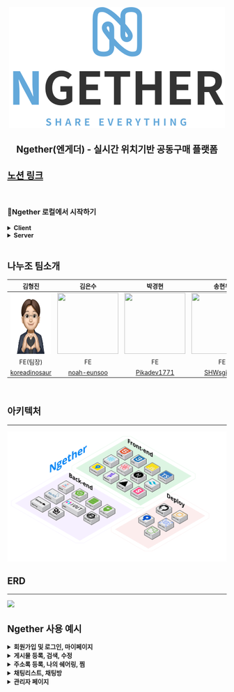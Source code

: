 <div align="center">
 <img src="client/public/logos/logoBig.svg">
<h2>Ngether(엔게더) - 실시간 위치기반 공동구매 플랫폼</h2>
</div>
<h2>
<a href="https://www.notion.so/codestates/b6d94a84cd10493793b629eb74a3f35c?p=f90ea549c5754a8ebd1ca62ea3d3f7c1&pm=s">노션 링크</a>
</h2>
<br>

### 🚀Ngether 로컬에서 시작하기

<details markdown="1">
<summary><strong>Client</strong></summary>

<h4 style="color:#5ad7b7"><strong>yarn install</strong></h4>
<p>개발에 필요한 패키지들을 설치합니다.</p>

<h4 style="color:#5ad7b7"><strong>yarn dev</strong></h4>
<p>개발 모드로 앱을 실행합니다.
브라우저에서 https://localhost:3443으로 실행됩니다.</p>

<h4 style="color:#5ad7b7"><strong>yarn build</strong></h4>
<p>작업 완료 후 배포를 위한 build폴더가 생성됩니다.</p>
<h4 style="color:#5ad7b7"><strong>https 서버 시작하기</strong></h4>
<p>http에서는 지도 서비스를 지원하지 않습니다. https 환경에서 앱을 시작해주시기 바랍니다</p>
<p>mac에서 설치하기</p>
<p>brew install mkcert</p>
<p>Linux에서 설치하기</p>
<p>sudo apt install libnss3-tools</p>
<p>공통</p>
<p>mkcert key.pem cert.pem 입력 후 파일명 key.pem과 cert.pem으로 변경</p>
</details>


<details markdown="1">
<summary><strong>Server</strong></summary>
<h4 style="color:#cc6cab"><strong>EC2 서버를 사용하여 서버 배포하기</strong></h4>
<ol>
    <li>레포지토리에 변화가 생기면 Github Actions 작동</li>
    <li>프로젝트 빌드 결과물(.jar)을 S3로 전송 및 저장 <주소></li>
    <li>Amazon CodeDeploy에 배포 명령 </li>
    <li>S3에서 Amazon CodeDeploy에 프로젝트 빌드 결과물(.jar) 전달</li>
    <li>EC2 배포 및 실행</li>
</ol>
</details>
<br>

## 나누조 팀소개


|김형진|김은수|박경현|송현우|김연주|박지윤|최지현|
|:--:|:--:|:--:|:--:|:--:|:--:|:--:|
|[<img width="140px" height="140px" src="readmeImage/김형진.png">](https://raw.githubusercontent.com/codestates-seb/seb41_main_024/readme/readmeImage/%EA%B9%80%ED%98%95%EC%A7%84.png)|[<img width="140px" height="140px" src="https://cdn.discordapp.com/attachments/1059639201731182705/1070205097600102470/c2aabf0408d26d274d05aef03f83a9d2-sticker.png">](https://raw.githubusercontent.com/codestates-seb/seb41_main_024/readme/readmeImage/%EA%B9%80%EC%9D%80%EC%88%98.png)|[<img width="140px" height="140px" src="https://cdn.discordapp.com/attachments/1059639201731182705/1070205298029101126/4b505b32b.PNG">](https://raw.githubusercontent.com/codestates-seb/seb41_main_024/readme/readmeImage/%EB%B0%95%EA%B2%BD%ED%98%84.png)|[<img width="140px" height="140px" src="https://cdn.discordapp.com/attachments/1059639201731182705/1070203560626769941/da4ef0c91fc0ee99c1609cfa58fc86d4-sticker.png">](https://raw.githubusercontent.com/codestates-seb/seb41_main_024/readme/readmeImage/%EC%86%A1%ED%98%84%EC%9A%B0.png)|[<img width="140px" height="140px" src="https://cdn.discordapp.com/attachments/1059639201731182705/1070203709843329034/ec9c5931875927fc181542a8cdb6a853-sticker.png">](https://raw.githubusercontent.com/codestates-seb/seb41_main_024/readme/readmeImage/%EA%B9%80%EC%97%B0%EC%A3%BC.png)|[<img width="140px" height="140px" src="https://cdn.discordapp.com/attachments/1059639201731182705/1070204891747844106/5392d2c8940c52f0ebe0f02e4edd2d20-sticker.png">](https://raw.githubusercontent.com/codestates-seb/seb41_main_024/readme/readmeImage/%EB%B0%95%EC%A7%80%EC%9C%A4.png)|[<img width="140px" height="140px" src="https://cdn.discordapp.com/attachments/1059639201731182705/1070203285740458015/ee5b2ccd5d8e0f65e76a42869822cfee-sticker.png">](https://raw.githubusercontent.com/codestates-seb/seb41_main_024/readme/readmeImage/%EC%B5%9C%EC%A7%80%ED%98%84.png)|
|FE(팀장)|FE|FE|FE|BE|BE|BE|
|[koreadinosaur](https://github.com/koreadinosaur)|[noah-eunsoo](https://github.com/noah-eunsoo)|[Pikadev1771](https://github.com/Pikadev1771)|[SHWsgithub](https://github.com/SHWsgithub)|[yeonzzoo](https://github.com/yeonzzoo)|[parkjiyun98](https://github.com/parkjiyun98)|[Aru-slave](https://github.com/Aru-slave)|

<br>

## 아키텍처

---
<img src="https://github.com/codestates-seb/seb41_main_024/blob/readme/readmeImage/Web_App_Reference_Architecture_3.png" />
<br>

## ERD
---
<img src="https://s3.us-west-2.amazonaws.com/secure.notion-static.com/8a217a16-9f28-4b67-bebc-330be74c4288/ERD_ScreenShot.png?X-Amz-Algorithm=AWS4-HMAC-SHA256&X-Amz-Content-Sha256=UNSIGNED-PAYLOAD&X-Amz-Credential=AKIAT73L2G45EIPT3X45%2F20230201%2Fus-west-2%2Fs3%2Faws4_request&X-Amz-Date=20230201T054605Z&X-Amz-Expires=86400&X-Amz-Signature=8b7f09fb32a834a3d8ffe5a968b0bbfc7c788488c14c3e6467ea5ac1c0375bd2&X-Amz-SignedHeaders=host&response-content-disposition=filename%3D%22ERD%2520ScreenShot.png%22&x-id=GetObject">

## Ngether 사용 예시

<details markdown="1">
<summary><strong>회원가입 및 로그인, 마이페이지</strong></summary>
메인페이지
<br>
<img width="100%" src="https://raw.githubusercontent.com/codestates-seb/seb41_main_024/readme/readmeImage/appUserFlow/ngether.xyz_main.png" />
회원가입
<br>
<img width="100%" src="https://github.com/codestates-seb/seb41_main_024/blob/readme/readmeImage/appUserFlow/%ED%9A%8C%EC%9B%90%EA%B0%80%EC%9E%85.gif" />
로그인
<br>
<img width="100%" src="https://raw.githubusercontent.com/codestates-seb/seb41_main_024/readme/readmeImage/appUserFlow/login.gif" />
마이페이지
<br>
<img width="100%" src="https://github.com/codestates-seb/seb41_main_024/blob/readme/readmeImage/appUserFlow/edit-profile.gif" />

</details>
<details markdown="1">
<summary><strong>게시물 등록, 검색, 수정</strong></summary>
게시물 등록
<br>
<img width="100%" src="https://raw.githubusercontent.com/codestates-seb/seb41_main_024/readme/readmeImage/appUserFlow/ngether.xyz_main.png" />

검색
<br>
<img width="100%" src="https://raw.githubusercontent.com/codestates-seb/seb41_main_024/readme/readmeImage/appUserFlow/search.gif" />


수정
<br>
<img width="100%" src="https://raw.githubusercontent.com/codestates-seb/seb41_main_024/readme/readmeImage/appUserFlow/edit.gif" />

삭제
<br>
<img width="100%" src="https://github.com/codestates-seb/seb41_main_024/blob/readme/readmeImage/appUserFlow/delete.gif" />
</details>

<details markdown="1">
<summary><strong>주소록 등록, 나의 쉐어링, 찜</strong></summary>
주소롱 등록
<br>
<img width="100%" src="https://github.com/codestates-seb/seb41_main_024/blob/readme/readmeImage/appUserFlow/location-save.gif" />

나의 쉐어링 
<br>
<img width="100%" src="https://github.com/codestates-seb/seb41_main_024/blob/readme/readmeImage/appUserFlow/my-sharing.gif" />

1:1 문의 등록
<br>
<img width="100%" src="https://github.com/codestates-seb/seb41_main_024/blob/readme/readmeImage/appUserFlow/question.gif" />
</details>

<details markdown="1">
<summary><strong>채팅리스트, 채팅방</strong></summary>

채팅리스트, 채팅방
<br>
<img width="100%" src="https://github.com/codestates-seb/seb41_main_024/blob/readme/readmeImage/appUserFlow/chatting.gif" />

</details>

<details markdown="1">
<summary><strong>관리자 페이지</strong></summary>
1:1 문의 답변
<br>
<img width="100%" src="https://github.com/codestates-seb/seb41_main_024/blob/readme/readmeImage/appUserFlow/Answer.gif" />

유저 정지
<br>
<img width="100%" src="https://github.com/codestates-seb/seb41_main_024/blob/readme/readmeImage/appUserFlow/blockuser.gif" />



</details>



